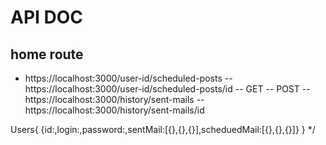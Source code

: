 # API DOC

## home route
- https://localhost:3000/user-id/scheduled-posts
--https://localhost:3000/user-id/scheduled-posts/id
   -- GET 
   -- POST
--https://localhost:3000/history/sent-mails
--https://localhost:3000/history/sent-mails/id



Users{
  {id:,login:,password:,sentMail:[{},{},{}],scheduedMail:[{},{},{}]}
}
*/
